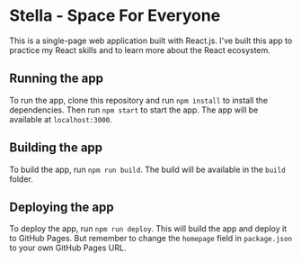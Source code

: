 # Stella - Space For Everyone

This is a single-page web application built with React.js. I've built this app to practice my React skills and to learn more about the React ecosystem.

## Running the app
To run the app, clone this repository and run `npm install` to install the dependencies. Then run `npm start` to start the app. The app will be available at `localhost:3000`.

## Building the app
To build the app, run `npm run build`. The build will be available in the `build` folder.

## Deploying the app
To deploy the app, run `npm run deploy`. This will build the app and deploy it to GitHub Pages. But remember to change the `homepage` field in `package.json` to your own GitHub Pages URL.